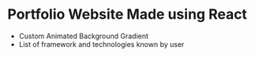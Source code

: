 # Portfolio Website Made using React
- Custom Animated Background Gradient
- List of framework and technologies known by user 